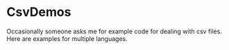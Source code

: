 # CsvDemos
Occasionally someone asks me for example code for dealing with csv files.  Here are examples for multiple languages.
